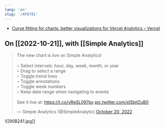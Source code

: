```yaml
---
lang: 'en'
slug: '/4F0781'
---
```


- [Curve fitting for charts: better visualizations for Vercel Analytics – Vercel](https://vercel.com/blog/curve-fitting-for-charts-better-visualizations-for-vercel-analytics)

## On [[2022-10-21]], with [[Simple Analytics]]

<blockquote class="twitter-tweet">

<p lang="en" dir="ltr">

The new chart is live on Simple Analytics!<br/><br/>‣ Select intervals: hour, day, week, month, or year<br/>‣ Drag to select a range<br/>‣ Toggle trend lines<br/>‣ Toggle annotations<br/>‣ Toggle week numbers<br/>‣ Keep date range when navigating to events<br/><br/>See it live at: <a href="https://t.co/vReSL097px">https://t.co/vReSL097px</a> <a href="https://t.co/xlSbjtZuB0">pic.twitter.com/xlSbjtZuB0</a>

</p>

&mdash; Simple Analytics (@SimpleAnalytic) <a href="https://twitter.com/SimpleAnalytic/status/1583066500985929728?ref_src=twsrc%5Etfw">October 20, 2022</a>

</blockquote>

![[90B241.jpg]]
